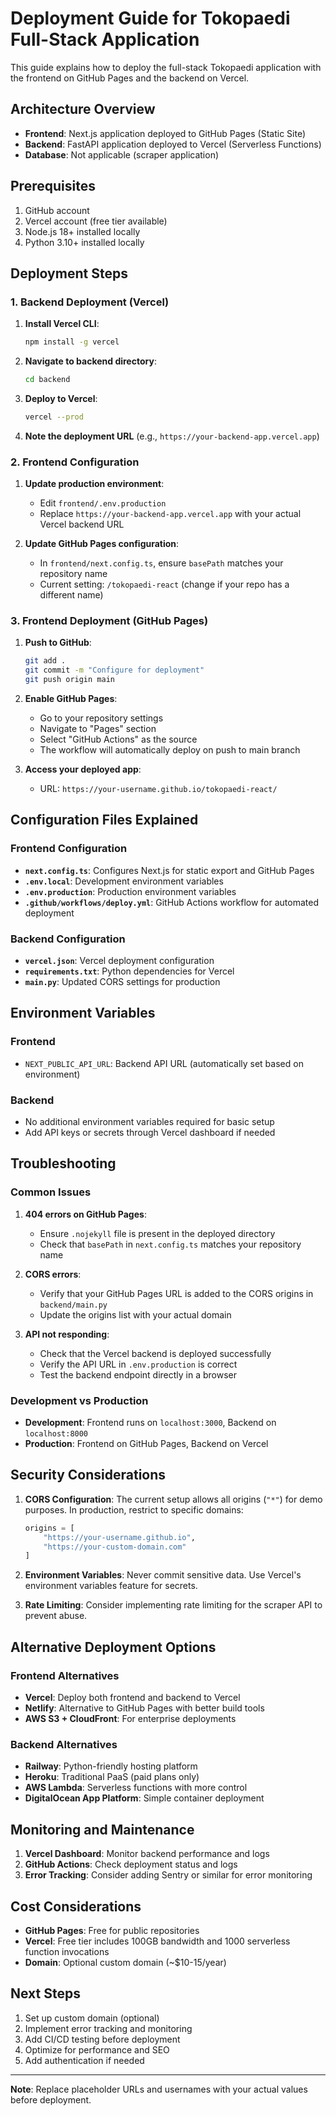 # Deployment Guide for Tokopaedi Full-Stack Application

This guide explains how to deploy the full-stack Tokopaedi application with the frontend on GitHub Pages and the backend on Vercel.

## Architecture Overview

- **Frontend**: Next.js application deployed to GitHub Pages (Static Site)
- **Backend**: FastAPI application deployed to Vercel (Serverless Functions)
- **Database**: Not applicable (scraper application)

## Prerequisites

1. GitHub account
2. Vercel account (free tier available)
3. Node.js 18+ installed locally
4. Python 3.10+ installed locally

## Deployment Steps

### 1. Backend Deployment (Vercel)

1. **Install Vercel CLI**:
   ```bash
   npm install -g vercel
   ```

2. **Navigate to backend directory**:
   ```bash
   cd backend
   ```

3. **Deploy to Vercel**:
   ```bash
   vercel --prod
   ```

4. **Note the deployment URL** (e.g., `https://your-backend-app.vercel.app`)

### 2. Frontend Configuration

1. **Update production environment**:
   - Edit `frontend/.env.production`
   - Replace `https://your-backend-app.vercel.app` with your actual Vercel backend URL

2. **Update GitHub Pages configuration**:
   - In `frontend/next.config.ts`, ensure `basePath` matches your repository name
   - Current setting: `/tokopaedi-react` (change if your repo has a different name)

### 3. Frontend Deployment (GitHub Pages)

1. **Push to GitHub**:
   ```bash
   git add .
   git commit -m "Configure for deployment"
   git push origin main
   ```

2. **Enable GitHub Pages**:
   - Go to your repository settings
   - Navigate to "Pages" section
   - Select "GitHub Actions" as the source
   - The workflow will automatically deploy on push to main branch

3. **Access your deployed app**:
   - URL: `https://your-username.github.io/tokopaedi-react/`

## Configuration Files Explained

### Frontend Configuration

- **`next.config.ts`**: Configures Next.js for static export and GitHub Pages
- **`.env.local`**: Development environment variables
- **`.env.production`**: Production environment variables
- **`.github/workflows/deploy.yml`**: GitHub Actions workflow for automated deployment

### Backend Configuration

- **`vercel.json`**: Vercel deployment configuration
- **`requirements.txt`**: Python dependencies for Vercel
- **`main.py`**: Updated CORS settings for production

## Environment Variables

### Frontend
- `NEXT_PUBLIC_API_URL`: Backend API URL (automatically set based on environment)

### Backend
- No additional environment variables required for basic setup
- Add API keys or secrets through Vercel dashboard if needed

## Troubleshooting

### Common Issues

1. **404 errors on GitHub Pages**:
   - Ensure `.nojekyll` file is present in the deployed directory
   - Check that `basePath` in `next.config.ts` matches your repository name

2. **CORS errors**:
   - Verify that your GitHub Pages URL is added to the CORS origins in `backend/main.py`
   - Update the origins list with your actual domain

3. **API not responding**:
   - Check that the Vercel backend is deployed successfully
   - Verify the API URL in `.env.production` is correct
   - Test the backend endpoint directly in a browser

### Development vs Production

- **Development**: Frontend runs on `localhost:3000`, Backend on `localhost:8000`
- **Production**: Frontend on GitHub Pages, Backend on Vercel

## Security Considerations

1. **CORS Configuration**: The current setup allows all origins (`"*"`) for demo purposes. In production, restrict to specific domains:
   ```python
   origins = [
       "https://your-username.github.io",
       "https://your-custom-domain.com"
   ]
   ```

2. **Environment Variables**: Never commit sensitive data. Use Vercel's environment variables feature for secrets.

3. **Rate Limiting**: Consider implementing rate limiting for the scraper API to prevent abuse.

## Alternative Deployment Options

### Frontend Alternatives
- **Vercel**: Deploy both frontend and backend to Vercel
- **Netlify**: Alternative to GitHub Pages with better build tools
- **AWS S3 + CloudFront**: For enterprise deployments

### Backend Alternatives
- **Railway**: Python-friendly hosting platform
- **Heroku**: Traditional PaaS (paid plans only)
- **AWS Lambda**: Serverless functions with more control
- **DigitalOcean App Platform**: Simple container deployment

## Monitoring and Maintenance

1. **Vercel Dashboard**: Monitor backend performance and logs
2. **GitHub Actions**: Check deployment status and logs
3. **Error Tracking**: Consider adding Sentry or similar for error monitoring

## Cost Considerations

- **GitHub Pages**: Free for public repositories
- **Vercel**: Free tier includes 100GB bandwidth and 1000 serverless function invocations
- **Domain**: Optional custom domain (~$10-15/year)

## Next Steps

1. Set up custom domain (optional)
2. Implement error tracking and monitoring
3. Add CI/CD testing before deployment
4. Optimize for performance and SEO
5. Add authentication if needed

---

**Note**: Replace placeholder URLs and usernames with your actual values before deployment.